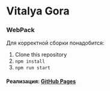# Vitalya Gora

### WebPack
Для корректной сборки понадобится:
1. Clone this repository
1. `npm install`
1. `npm run start`

#### Реализация: [GitHub Pages](https://kankda.github.io/htcVg/)
